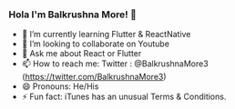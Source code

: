 ### Hola I'm Balkrushna More! 👋

- 🌱 I’m currently learning Flutter & ReactNative
- 👯 I’m looking to collaborate on Youtube
- 💬 Ask me about React or Flutter
- 📫 How to reach me: Twitter : @BalkrushnaMore3 (https://twitter.com/BalkrushnaMore3)
- 😄 Pronouns: He/His
- ⚡ Fun fact: iTunes has an unusual Terms & Conditions.
